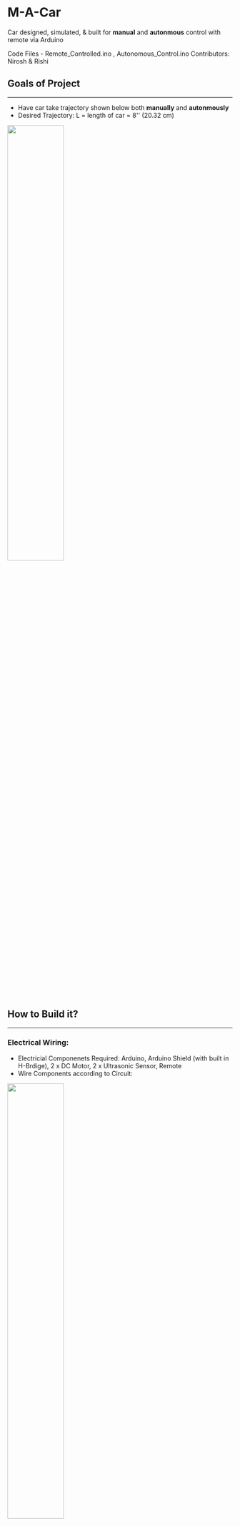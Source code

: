 # M-A-Car
Car designed, simulated, & built for **manual** and **autonmous** control with remote via Arduino

Code Files - Remote_Controlled.ino , Autonomous_Control.ino
Contributors: Nirosh & Rishi

## Goals of Project
------------------
- Have car take trajectory shown below both **manually** and **autonmously**
- Desired Trajectory: L = length of car = 8'' (20.32 cm)
<img src="https://user-images.githubusercontent.com/65490263/204677115-63b4807c-2272-4549-a248-62d79245b480.png" width=50% height=50%>

## How to Build it?
------------------
### Electrical Wiring:
- Electricial Componenets Required: Arduino, Arduino Shield (with built in H-Brdige), 2 x DC Motor, 2 x Ultrasonic Sensor, Remote
- Wire Components according to Circuit:
<img src="https://user-images.githubusercontent.com/65490263/204677697-2207edbc-e4ed-4111-9d07-bdf9ca47d203.png" width=50% height=50%>

### Code: (via Arduino)
-Remote_Controlled.ino & Autonomous_Control.ino

### Simulations: 
- For testing purposes if required
- Simulations Done via Matlab & Coppelia Sim
- Simulated Model:
<img src="https://user-images.githubusercontent.com/65490263/204677301-71a95929-d39f-4813-82c6-0e807d0509f7.png" width=50% height=50%>

## Final Car:
------------------
<img src="https://user-images.githubusercontent.com/65490263/204677808-90c7d200-db3d-431b-8667-ae6a6f655feb.png" width=50% height=50%>


Documents used to retrieve cmd values:
```
https://www.elegoo.com/en-ca/blogs/arduino-projects/elegoo-smart-robot-car-kit-v3-0-plus-v3-0-v2-0-tutorial
```
